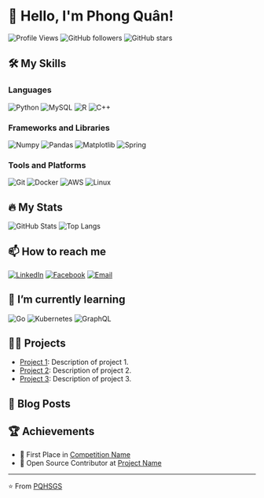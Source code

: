 # 👋 Hello, I'm Phong Quân!

![Profile Views](https://komarev.com/ghpvc/?username=PQHSGS&color=brightgreen)
![GitHub followers](https://img.shields.io/github/followers/PQHSGS?label=Followers&style=social)
![GitHub stars](https://img.shields.io/github/stars/PQHSGS?affiliations=OWNER%2CCOLLABORATOR&style=social)

## 🛠️ My Skills

### Languages
![Python](https://img.shields.io/badge/-Python-000?&logo=Python)
![MySQL](https://img.shields.io/badge/-MySQL-000?&logo=MySQL)
![R](https://img.shields.io/badge/-R-000?&logo=R&logoColor=007396)
![C++](https://img.shields.io/badge/-C++-000?&logo=C%2B%2B&logoColor=00599C)

### Frameworks and Libraries
![Numpy](https://img.shields.io/badge/-Numpy-000?&logo=Numpy)
![Pandas](https://img.shields.io/badge/-Pandas-000?&logo=Pandas)
![Matplotlib](https://img.shields.io/badge/-Matplotlib-000?&logo=Matplotlib)
![Spring](https://img.shields.io/badge/-Spring-000?&logo=Spring&logoColor=6DB33F)

### Tools and Platforms
![Git](https://img.shields.io/badge/-Git-000?&logo=Git)
![Docker](https://img.shields.io/badge/-Docker-000?&logo=Docker)
![AWS](https://img.shields.io/badge/-AWS-000?&logo=Amazon-AWS&logoColor=FF9900)
![Linux](https://img.shields.io/badge/-Linux-000?&logo=Linux)

## 🔥 My Stats
![GitHub Stats](https://github-readme-stats.vercel.app/api?username=PQHSGS&show_icons=true&theme=radical)
![Top Langs](https://github-readme-stats.vercel.app/api/top-langs/?username=PQHSGS&layout=compact&theme=radical)

## 📫 How to reach me
[![LinkedIn](https://img.shields.io/badge/-LinkedIn-0077B5?&logo=linkedin&logoColor=white)](https://www.linkedin.com/in/your-linkedin)
[![Facebook](https://img.shields.io/badge/-Facebook-1DA1F2?&logo=facebook&logoColor=white)]([https://twitter.com/your-twitter](https://www.facebook.com/phongquan.tran.1))
[![Email](https://img.shields.io/badge/-Email-D14836?&logo=gmail&logoColor=white)](mailto:tranphongquan06@gmail.com)

## 🌱 I’m currently learning
![Go](https://img.shields.io/badge/-Go-000?&logo=Go)
![Kubernetes](https://img.shields.io/badge/-Kubernetes-000?&logo=Kubernetes)
![GraphQL](https://img.shields.io/badge/-GraphQL-000?&logo=GraphQL)

## 👨‍💻 Projects
- [Project 1](https://github.com/your-username/project-1): Description of project 1.
- [Project 2](https://github.com/your-username/project-2): Description of project 2.
- [Project 3](https://github.com/your-username/project-3): Description of project 3.

## 📝 Blog Posts
<!-- BLOG-POST-LIST:START -->
<!-- BLOG-POST-LIST:END -->

## 🏆 Achievements
- 🥇 First Place in [Competition Name](https://link-to-competition.com)
- 🌟 Open Source Contributor at [Project Name](https://link-to-project.com)

---

⭐️ From [PQHSGS](https://github.com/PQHSGS)
